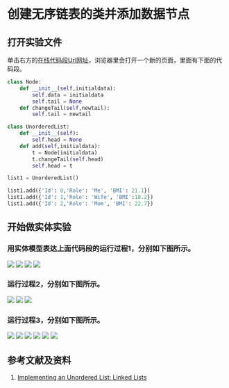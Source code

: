 # 创建无序链表的类并添加数据节点

## 打开实验文件

单击右方的[在线代码段Url网址](http://pythontutor.com/visualize.html#code=class%20Node%3A%0A%20%20%20%20def%20__init__%28self,initialdata%29%3A%0A%20%20%20%20%20%20%20%20self.data%20%3D%20initialdata%0A%20%20%20%20%20%20%20%20self.tail%20%3D%20None%0A%20%20%20%20def%20changeTail%28self,newtail%29%3A%0A%20%20%20%20%20%20%20%20self.tail%20%3D%20newtail%0A%0Aclass%20UnorderedList%3A%0A%20%20%20%20def%20__init__%28self%29%3A%0A%20%20%20%20%20%20%20%20self.head%20%3D%20None%0A%20%20%20%20def%20add%28self,initialdata%29%3A%0A%20%20%20%20%20%20%20%20tempnode%20%3D%20Node%28initialdata%29%0A%20%20%20%20%20%20%20%20tempnode.changeTail%28self.head%29%0A%20%20%20%20%20%20%20%20self.head%20%3D%20tempnode%0A%0Alist1%20%3D%20UnorderedList%28%29%0A%0Alist1.add%28%7B'Id'%3A%200,'Role'%3A%20'Me',%20'BMI'%3A%2021.1%7D%29%0Alist1.add%28%7B'Id'%3A%201,'Role'%3A%20'Wife',%20'BMI'%3A18.2%7D%29%0Alist1.add%28%7B'Id'%3A%202,'Role'%3A%20'Mom',%20'BMI'%3A%2022.7%7D%29&cumulative=false&heapPrimitives=nevernest&mode=edit&origin=opt-frontend.js&py=3&rawInputLstJSON=%5B%5D&textReferences=false)，浏览器里会打开一个新的页面，里面有下面的代码段。

```python
class Node:
    def __init__(self,initialdata):
        self.data = initialdata
        self.tail = None
    def changeTail(self,newtail):
        self.tail = newtail

class UnorderedList:
    def __init__(self):
        self.head = None
    def add(self,initialdata):
        t = Node(initialdata)
        t.changeTail(self.head)
        self.head = t

list1 = UnorderedList()

list1.add({'Id': 0,'Role': 'Me', 'BMI': 21.1})
list1.add({'Id': 1,'Role': 'Wife', 'BMI':18.2})
list1.add({'Id': 2,'Role': 'Mom', 'BMI': 22.7})
```

## 开始做实体实验

### 用实体模型表达上面代码段的运行过程1，分别如下图所示。

![](/images/理解基本的数据结构/创建无序链表的类并添加数据节点/1a1.jpg)
![](/images/理解基本的数据结构/创建无序链表的类并添加数据节点/1a2.jpg)
![](/images/理解基本的数据结构/创建无序链表的类并添加数据节点/1a3.jpg)
![](/images/理解基本的数据结构/创建无序链表的类并添加数据节点/1a4.jpg)

### 运行过程2，分别如下图所示。

![](/images/理解基本的数据结构/创建无序链表的类并添加数据节点/2a1.jpg)
![](/images/理解基本的数据结构/创建无序链表的类并添加数据节点/2a2.jpg)
![](/images/理解基本的数据结构/创建无序链表的类并添加数据节点/2a3.jpg)

### 运行过程3，分别如下图所示。

![](/images/理解基本的数据结构/创建无序链表的类并添加数据节点/3a1.jpg)
![](/images/理解基本的数据结构/创建无序链表的类并添加数据节点/3a2.jpg)
![](/images/理解基本的数据结构/创建无序链表的类并添加数据节点/3a3.jpg)
![](/images/理解基本的数据结构/创建无序链表的类并添加数据节点/3a4.jpg)
![](/images/理解基本的数据结构/创建无序链表的类并添加数据节点/3a5.jpg)
![](/images/理解基本的数据结构/创建无序链表的类并添加数据节点/3a6.jpg)

## 参考文献及资料

1. [Implementing an Unordered List: Linked Lists](https://runestone.academy/runestone/books/published/pythonds/BasicDS/ImplementinganUnorderedListLinkedLists.html) 